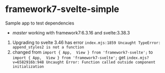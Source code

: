 # framework7-svelte-simple
Sample app to test dependencies

- *master* working with framework7:6.3.16 and svelte:3.38.3

1. Upgrading to svelte 3.46 has error `index.mjs:1859 Uncaught TypeError: append_styles2 is not a function`
2. changed from `import { App,  View } from 'framework7-svelte';` to `import { App,  View } from 'framework7-svelte';` get `index.mjs?v=6582916b:948 Uncaught Error: Function called outside component initialization`

